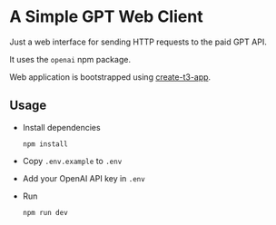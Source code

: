 # A Simple GPT Web Client

Just a web interface for sending HTTP requests to the paid GPT API.

It uses the `openai` npm package.

Web application is bootstrapped using [create-t3-app](https://github.com/t3-oss/create-t3-app).

## Usage

- Install dependencies

  ```
  npm install
  ```

- Copy `.env.example` to `.env`

- Add your OpenAI API key in `.env`

- Run

  ```
  npm run dev
  ```

